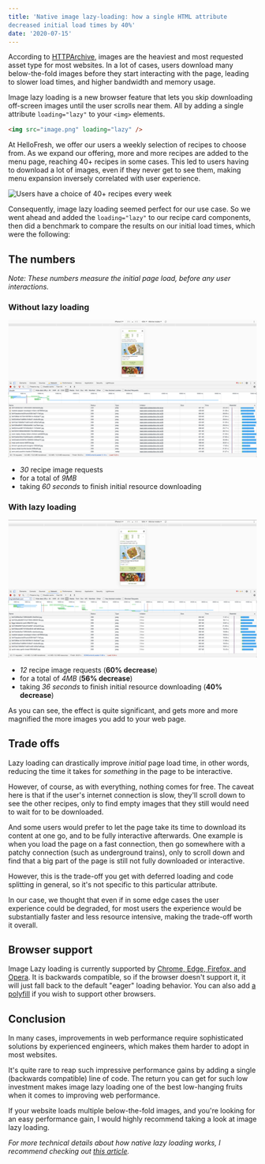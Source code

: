 ```yaml
---
title: 'Native image lazy-loading: how a single HTML attribute
decreased initial load times by 40%'
date: '2020-07-15'
---
```


According to
[HTTPArchive](https://httparchive.org/reports/page-weight), images are
the heaviest and most requested asset type for most websites. In a lot
of cases, users download many below-the-fold images before they start
interacting with the page, leading to slower load times, and higher
bandwidth and memory usage.

Image lazy loading is a new browser feature that lets you skip
downloading off-screen images until the user scrolls near them. All by
adding a single attribute `loading="lazy"` to your `<img>` elements.

```html
<img src="image.png" loading="lazy" />
```

At HelloFresh, we offer our users a weekly selection of recipes to
choose from. As we expand our
offering, more and more recipes are added to the menu page, reaching 40+
recipes in some cases. This led to users having to download a lot of images, even if they never get to see
them, making menu expansion inversely correlated with user experience.

![Users have a choice of 40+ recipes every week](./demo.gif)

Consequently, image lazy loading seemed perfect for our use case. So we went ahead and added the `loading="lazy"` to our recipe card
components, then did a benchmark to compare the results on our initial
load times, which were
the following:

## The numbers

_Note: These numbers measure the initial page load, before any user interactions._

### Without lazy loading

![](./Before.png)

- _30_ recipe image requests
- for a total of _9MB_
- taking _60 seconds_ to finish initial resource downloading

### With lazy loading

![](./After.png)

- _12_ recipe image requests (**60% decrease**)
- for a total of _4MB_ (**56% decrease**)
- taking _36 seconds_ to finish initial resource downloading (**40% decrease**)

As you can see, the effect is quite significant, and gets more and
more magnified the more images you add to your web page.

## Trade offs

Lazy loading can drastically improve _initial_ page load
time, in other words, reducing the time it takes for _something_ in
the page to be interactive.

However, of course, as with everything, nothing comes for free. The
caveat here is that if the
user's internet connection is slow, they'll scroll down to see the
other recipes, only to find empty images that they still would need to
wait for to be downloaded.

And some users would prefer to let the page take
its time to download its content at one go, and to be fully
interactive afterwards. One example is when you load the page on a
fast connection, then go somewhere with a patchy connection (such as
underground trains), only to scroll down and find that a big part of the page is still
not fully downloaded or interactive.

However, this is the trade-off you get with deferred loading and code
splitting in general, so it's not specific to this particular
attribute.

In our case, we thought that even if in some edge cases the user
experience could be degraded, for most users the experience would be substantially
faster and less resource intensive, making the trade-off worth it
overall.

## Browser support

Image Lazy loading is currently supported by [Chrome, Edge, Firefox, and
Opera](https://developer.mozilla.org/en-US/docs/Web/HTML/Element/img#Browser_compatibility). It is backwards compatible, so if the browser doesn't support
it, it will just fall back to the default "eager" loading behavior.
You can also add [a polyfill](https://github.com/aFarkas/lazysizes) if
you wish to support other browsers.

## Conclusion

In many cases, improvements in web
performance require sophisticated solutions by experienced engineers, which
makes them harder to adopt in most websites.

It's quite
rare to reap such impressive performance gains by adding a single (backwards compatible) line
of code. The return you can get for such low investment makes
image lazy loading one of the best low-hanging fruits when it comes to
improving web performance.

If your website loads multiple
below-the-fold images, and you're looking for an easy performance gain, I would highly recommend taking a look at image
lazy loading.

_For more technical details about how native lazy loading works, I
recommend checking
out [this article](https://web.dev/native-lazy-loading/)._

